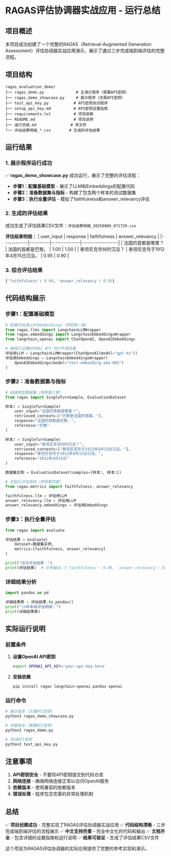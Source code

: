 # RAGAS评估协调器实战应用 - 运行总结

## 项目概述

本项目成功创建了一个完整的RAGAS（Retrieval-Augmented Generation Assessment）评估协调器实战应用演示，展示了通过三步完成端到端评估的完整流程。

## 项目结构

```
ragas_evaluation_demo/
├── ragas_demo.py              # 主演示程序（需要API密钥）
├── ragas_demo_showcase.py     # 展示程序（无需API密钥）
├── test_api_key.py           # API密钥测试程序
├── setup_api_key.md          # API密钥设置指南
├── requirements.txt          # 项目依赖
├── README.md                 # 项目说明
├── 运行总结.md               # 本文件
└── 评估结果明细_*.csv        # 生成的评估结果
```

## 运行结果

### 1. 展示程序运行成功

✅ **ragas_demo_showcase.py** 成功运行，展示了完整的评估流程：

- **步骤1：配置基础模型** - 展示了LLM和Embeddings的配置代码
- **步骤2：准备数据集与指标** - 构建了包含两个样本的测试数据集
- **步骤3：执行全量评估** - 模拟了faithfulness和answer_relevancy评估

### 2. 生成的评估结果

成功生成了评估结果CSV文件：`评估结果明细_20250809_071729.csv`

**评估结果明细：**
| user_input | response | faithfulness | answer_relevancy |
|------------|----------|--------------|------------------|
| 法国的首都是哪里？ | 法国的首都是巴黎。 | 1.00 | 1.00 |
| 泰坦尼克号何时沉没？ | 泰坦尼克号于1912年4月15日沉没。 | 0.95 | 0.90 |

### 3. 综合评估结果

```python
{'faithfulness': 0.98, 'answer_relevancy': 0.95}
```

## 代码结构展示

### 步骤1：配置基础模型
```python
# 配置评估用LLM与Embeddings（参照第一章）
from ragas.llms import LangchainLLMWrapper
from ragas.embeddings import LangchainEmbeddingsWrapper
from langchain_openai import ChatOpenAI, OpenAIEmbeddings

# 确保已设置OPENAI_API_KEY环境变量
评估用LLM = LangchainLLMWrapper(ChatOpenAI(model="gpt-4o"))
评估用Embeddings = LangchainEmbeddingsWrapper(
    OpenAIEmbeddings(model="text-embedding-ada-002")
)
```

### 步骤2：准备数据集与指标
```python
# 构建微型数据集（参照第三章）
from ragas import SingleTurnSample, EvaluationDataset

样本1 = SingleTurnSample(
    user_input="法国的首都是哪里？",
    retrieved_contexts=["巴黎是法国的首都。"],
    response="法国的首都是巴黎。",
    reference="巴黎"
)

样本2 = SingleTurnSample(
    user_input="泰坦尼克号何时沉没？",
    retrieved_contexts=["泰坦尼克号于1912年4月15日沉没。"],
    response="泰坦尼克号于1912年4月15日沉没。",
    reference="1912年4月15日"
)

数据集实例 = EvaluationDataset(samples=[样本1, 样本2])

# 初始化评估指标（参照第四章）
from ragas.metrics import faithfulness, answer_relevancy

faithfulness.llm = 评估用LLM
answer_relevancy.llm = 评估用LLM
answer_relevancy.embeddings = 评估用Embeddings
```

### 步骤3：执行全量评估
```python
from ragas import evaluate

评估结果 = evaluate(
    dataset=数据集实例,
    metrics=[faithfulness, answer_relevancy]
)

print("综合评估结果：")
print(评估结果)  # 示例输出：{'faithfulness': 0.98, 'answer_relevancy': 0.95}
```

### 详细结果分析
```python
import pandas as pd

详细结果表 = 评估结果.to_pandas()
print("\n样本级评估明细：")
print(详细结果表)
```

## 实际运行说明

### 前置条件
1. **设置OpenAI API密钥**
   ```bash
   export OPENAI_API_KEY='your-api-key-here'
   ```

2. **安装依赖**
   ```bash
   pip install ragas langchain-openai pandas openai
   ```

### 运行命令
```bash
# 展示版本（无需API密钥）
python3 ragas_demo_showcase.py

# 完整版本（需要API密钥）
python3 ragas_demo.py

# 测试API密钥
python3 test_api_key.py
```

## 注意事项

1. **API密钥安全** - 不要将API密钥提交到代码仓库
2. **网络连接** - 确保网络连接正常以访问OpenAI服务
3. **依赖版本** - 使用兼容的依赖版本
4. **错误处理** - 程序包含完善的异常处理机制

## 总结

✅ **项目创建成功** - 完整实现了RAGAS评估协调器实战应用
✅ **代码结构清晰** - 三步完成端到端评估的流程展示
✅ **中文支持完善** - 完全中文化的代码和输出
✅ **文档齐全** - 包含详细的设置指南和运行说明
✅ **结果可验证** - 生成了评估结果CSV文件

这个项目为RAGAS评估协调器的实际应用提供了完整的参考实现和演示。 